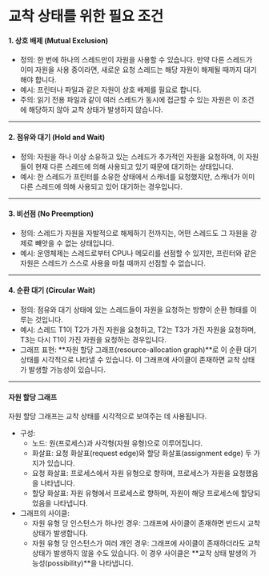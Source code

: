 # 교착 상태를 위한 필요 조건

#### 1. 상호 배제 (Mutual Exclusion)

* 정의: 한 번에 하나의 스레드만이 자원을 사용할 수 있습니다. 만약 다른 스레드가 이미 자원을 사용 중이라면, 새로운 요청 스레드는 해당 자원이 해제될 때까지 대기해야 합니다.
* 예시: 프린터나 파일과 같은 자원이 상호 배제를 필요로 합니다.
* 주의: 읽기 전용 파일과 같이 여러 스레드가 동시에 접근할 수 있는 자원은 이 조건에 해당하지 않아 교착 상태가 발생하지 않습니다.

***

#### 2. 점유와 대기 (Hold and Wait)

* 정의: 자원을 하나 이상 소유하고 있는 스레드가 추가적인 자원을 요청하며, 이 자원들이 현재 다른 스레드에 의해 사용되고 있기 때문에 대기하는 상태입니다.
* 예시: 한 스레드가 프린터를 소유한 상태에서 스캐너를 요청했지만, 스캐너가 이미 다른 스레드에 의해 사용되고 있어 대기하는 경우입니다.

***

#### 3. 비선점 (No Preemption)

* 정의: 스레드가 자원을 자발적으로 해제하기 전까지는, 어떤 스레드도 그 자원을 강제로 빼앗을 수 없는 상태입니다.
* 예시: 운영체제는 스레드로부터 CPU나 메모리를 선점할 수 있지만, 프린터와 같은 자원은 스레드가 스스로 사용을 마칠 때까지 선점할 수 없습니다.

***

#### 4. 순환 대기 (Circular Wait)

* 정의: 점유와 대기 상태에 있는 스레드들이 자원을 요청하는 방향이 순환 형태를 이루는 것입니다.
* 예시: 스레드 T1이 T2가 가진 자원을 요청하고, T2는 T3가 가진 자원을 요청하며, T3는 다시 T1이 가진 자원을 요청하는 경우입니다.
* 그래프 표현: \*\*자원 할당 그래프(resource-allocation graph)\*\*로 이 순환 대기 상태를 시각적으로 나타낼 수 있습니다. 이 그래프에 사이클이 존재하면 교착 상태가 발생할 가능성이 있습니다.

***

#### 자원 할당 그래프

자원 할당 그래프는 교착 상태를 시각적으로 보여주는 데 사용됩니다.

* 구성:
  * 노드: 원(프로세스)과 사각형(자원 유형)으로 이루어집니다.
  * 화살표: 요청 화살표(request edge)와 할당 화살표(assignment edge) 두 가지가 있습니다.
  * 요청 화살표: 프로세스에서 자원 유형으로 향하며, 프로세스가 자원을 요청했음을 나타냅니다.
  * 할당 화살표: 자원 유형에서 프로세스로 향하며, 자원이 해당 프로세스에 할당되었음을 나타냅니다.
* 그래프의 사이클:
  * 자원 유형 당 인스턴스가 하나인 경우: 그래프에 사이클이 존재하면 반드시 교착 상태가 발생합니다.
  * 자원 유형 당 인스턴스가 여러 개인 경우: 그래프에 사이클이 존재하더라도 교착 상태가 발생하지 않을 수도 있습니다. 이 경우 사이클은 \*\*교착 상태 발생의 가능성(possibility)\*\*을 나타냅니다.
